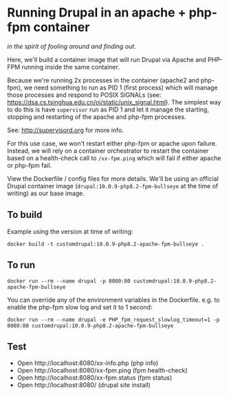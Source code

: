 # Running Drupal in an apache + php-fpm container

_in the spirit of fooling around and finding out_.

Here, we'll build a container image that will run Drupal via Apache and PHP-FPM running inside the same container.

Because we're running 2x processes in the container (apache2 and php-fpm), we need something to run as PID 1 (first process) which will manage those processes and respond to POSIX SIGNALs (see: https://dsa.cs.tsinghua.edu.cn/oj/static/unix_signal.html). The simplest way to do this is have `supervisor` run as PID 1 and let it manage the starting, stopping and restarting of the apache and php-fpm processes.

See: http://supervisord.org for more info.

For this use case, we won't restart either php-fpm or apache upon failure. Instead, we will rely on a container orchestrator to restart the container based on a health-check call to `/xx-fpm.ping` which will fail if either apache or php-fpm fail.

View the Dockerfile / config files for more details. We'll be using an official Drupal container image (`drupal:10.0.9-php8.2-fpm-bullseye` at the time of writing) as our base image.

## To build

Example using the version at time of writing:

```
docker build -t customdrupal:10.0.9-php8.2-apache-fpm-bullseye .
```

## To run

```
docker run --rm --name drupal -p 8080:80 customdrupal:10.0.9-php8.2-apache-fpm-bullseye
```

You can override any of the environment variables in the Dockerfile. e.g. to enable the php-fpm slow log and set it to 1 second:

```
docker run --rm --name drupal -e PHP_fpm_request_slowlog_timeout=1 -p 8080:80 customdrupal:10.0.9-php8.2-apache-fpm-bullseye
```

## Test

- Open http://localhost:8080/xx-info.php (php info)
- Open http://localhost:8080/xx-fpm.ping (fpm health-check)
- Open http://localhost:8080/xx-fpm.status (fpm status)
- Open http://localhost:8080/ (drupal site install)
